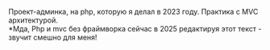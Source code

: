 Проект-админка, на php, которую я делал в 2023 году.
Практика с MVC архитектурой.  
*Мда, Php и mvc без фраймворка сейчас в 2025 редактируя этот текст - звучит смешно для меня!
